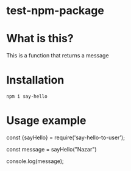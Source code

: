 # test-npm-package

# What is this?

This is a function that returns a message 

# Installation

`npm i say-hello`

# Usage example

const {sayHello} = require('say-hello-to-user');
 
const message = sayHello("Nazar")

console.log(message);
